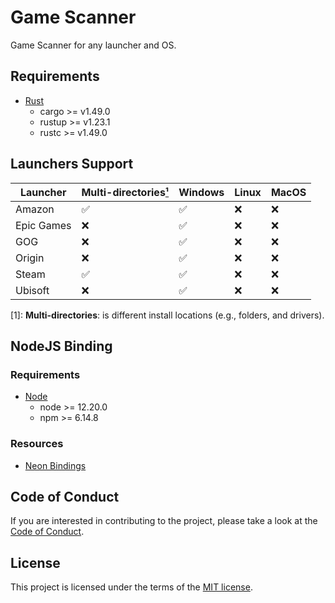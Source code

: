 # Game Scanner

Game Scanner for any launcher and OS.

## Requirements

- [Rust](https://www.rust-lang.org)
  - cargo >= v1.49.0
  - rustup >= v1.23.1
  - rustc >= v1.49.0

## Launchers Support

| Launcher   | Multi-directories[¹](#multi-directories) | Windows | Linux | MacOS |  
|------------|-------------------|---------|-------|-------|
| Amazon     | ✅                 | ✅      | ❌    | ❌     |
| Epic Games | ❌                 | ✅      | ❌    | ❌     |
| GOG        | ❌                 | ✅      | ❌    | ❌     |
| Origin     | ❌                 | ✅      | ❌    | ❌     |
| Steam      | ✅                 | ✅      | ❌    | ❌     |
| Ubisoft    | ❌                 | ✅      | ❌    | ❌     |

<a name="multi-directories"></a>[1]: **Multi-directories**: is different install locations (e.g., folders, and drivers).

## NodeJS Binding

### Requirements

- [Node](https://nodejs.org)
  - node \>= 12.20.0
  - npm \>= 6.14.8

### Resources
- [Neon Bindings](https://neon-bindings.com)

## Code of Conduct

If you are interested in contributing to the project, please take a look at the [Code of Conduct](./CODE_OF_CONDUCT.md).

## License

This project is licensed under the terms of the
[MIT license](./LICENSE).
